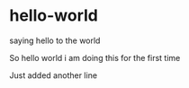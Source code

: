 # hello-world
saying hello to the world

So hello world i am doing this for the first time

Just added another line
